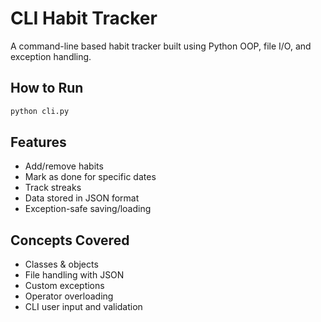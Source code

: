 # CLI Habit Tracker

A command-line based habit tracker built using Python OOP, file I/O, and exception handling.

## How to Run
```bash
python cli.py
```

## Features
- Add/remove habits
- Mark as done for specific dates
- Track streaks
- Data stored in JSON format
- Exception-safe saving/loading

## Concepts Covered
- Classes & objects
- File handling with JSON
- Custom exceptions
- Operator overloading
- CLI user input and validation
